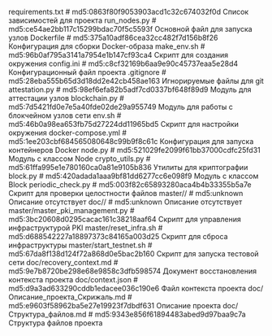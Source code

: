 requirements.txt # md5:0863f80f9053903acd1c32c674032f0d Список зависимостей для проекта
run_nodes.py # md5:ce54ae2bb117c15299bdac70f5c5593f Основной файл для запуска узлов
Dockerfile # md5:375a10adf86cea32cc482f7d156b8f26 Конфигурация для сборки Docker-образа
make_env.sh # md5:96b0af795a3141a7954e1b147cf93ca4 Скрипт для создания окружения
config.ini # md5:c8cf32169b6aa9e90c45737eaa5e28d4 Конфигурационный файл проекта
.gitignore # md5:28eba555b65d3d18dd2e42cb458ae163 Игнорируемые файлы для git
attestation.py # md5:98ef6efa82b5adf7cd0337bf648f89d9 Модуль для аттестации узлов
blockchain.py # md5:7d5421fd0e7e5a40fde02de29a955749 Модуль для работы с блокчейном узлов сети
env.sh # md5:46b0a98ea653fb75d27224dd11965bd5 Скрипт для настройки окружения
docker-compose.yml # md5:1ee203cbf684565080648c99b9f8c61c Конфигурация для запуска контейнеров Docker
node.py # md5:521029fe2099f61bb37000cdfc25fd31 Модуль с классом Node
crypto_utils.py # md5:61ffa995e1e780160ca0a81e9105b836 Утилиты для криптографии
block.py # md5:420adada1aaa9bf81dd6277cc6e098f9 Модуль с классом Block
periodic_check.py # md5:003f82c65893280aca4b4b33355b5a7e Скрипт для проверки целостности файлов
master// # md5:unknown Описание отсутствует
doc// # md5:unknown Описание отсутствует
master/master_pki_management.py # md5:3bc20608d0295cacac161c38218aaf64 Скрипт для управления инфраструктурой PKI
master/reset_infra.sh # md5:d688542227a18897373c84165a003d25 Скрипт для сброса инфраструктуры
master/start_testnet.sh # md5:67da8f138d124f72a868d0e5bac2b160 Скрипт для запуска тестовой сети
doc/recovery_context.md # md5:9e7b8720be298e68e9858c3dfb598574 Документ восстановления контекста проекта
doc/context.json # md5:d9a3ad633290cddb1edacee036c190e6 Файл контекста проекта
doc/Описание_проекта_Скрижаль.md # md5:e9603f58962ba5e27e19923f7dbdf631 Описание проекта
doc/Структура_файлов.md # md5:9343e856f61894483abed9d97baa9c7a Структура файлов проекта